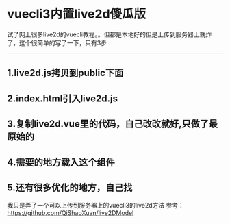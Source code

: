 # vuecli3内置live2d傻瓜版

试了网上很多live2d的vuecli教程。。但都是本地好的但是上传到服务器上就炸了，这个很简单的写了一下，只有3步
***
## 1.live2d.js拷贝到public下面

## 2.index.html引入live2d.js

## 3.复制live2d.vue里的代码，自己改改就好,只做了最原始的

## 4.需要的地方载入这个组件

## 5.还有很多优化的地方，自己找
我只是弄了一个可以上传到服务器上的vuecli3的live2d方法
参考：https://github.com/QiShaoXuan/live2DModel
